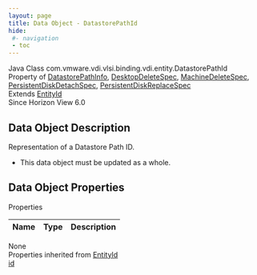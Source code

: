 ```yaml
---
layout: page
title: Data Object - DatastorePathId
hide:
 #- navigation
 - toc
---
```


  
 
  



Java Class
    com.vmware.vdi.vlsi.binding.vdi.entity.DatastorePathId  
Property of
     [DatastorePathInfo](vdi.utils.virtualcenter.DatastorePath.DatastorePathInfo.md#field_detail), [DesktopDeleteSpec](vdi.resources.Desktop.DesktopDeleteSpec.md#field_detail), [MachineDeleteSpec](vdi.resources.Machine.DeleteSpec.md#field_detail), [PersistentDiskDetachSpec](vdi.resources.PersistentDisk.DetachSpec.md#field_detail), [PersistentDiskReplaceSpec](vdi.resources.PersistentDisk.ReplaceSpec.md#field_detail)  
Extends
     [EntityId](vdi.EntityId.md)  
Since 
    Horizon View 6.0

## Data Object Description 

Representation of a Datastore Path ID. 

  * This data object must be updated as a whole.



## Data Object Properties

Properties

Name |  Type |  Description   
---|---|---  
None  
Properties inherited from [EntityId](vdi.EntityId.md)  
[id](vdi.EntityId.md#id)  
  
  

  
  

